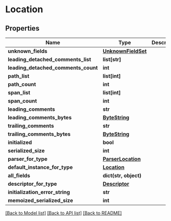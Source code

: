 # Location

## Properties
Name | Type | Description | Notes
------------ | ------------- | ------------- | -------------
**unknown_fields** | [**UnknownFieldSet**](UnknownFieldSet.md) |  | [optional] 
**leading_detached_comments_list** | **list[str]** |  | [optional] 
**leading_detached_comments_count** | **int** |  | [optional] 
**path_list** | **list[int]** |  | [optional] 
**path_count** | **int** |  | [optional] 
**span_list** | **list[int]** |  | [optional] 
**span_count** | **int** |  | [optional] 
**leading_comments** | **str** |  | [optional] 
**leading_comments_bytes** | [**ByteString**](ByteString.md) |  | [optional] 
**trailing_comments** | **str** |  | [optional] 
**trailing_comments_bytes** | [**ByteString**](ByteString.md) |  | [optional] 
**initialized** | **bool** |  | [optional] 
**serialized_size** | **int** |  | [optional] 
**parser_for_type** | [**ParserLocation**](ParserLocation.md) |  | [optional] 
**default_instance_for_type** | [**Location**](Location.md) |  | [optional] 
**all_fields** | **dict(str, object)** |  | [optional] 
**descriptor_for_type** | [**Descriptor**](Descriptor.md) |  | [optional] 
**initialization_error_string** | **str** |  | [optional] 
**memoized_serialized_size** | **int** |  | [optional] 

[[Back to Model list]](../README.md#documentation-for-models) [[Back to API list]](../README.md#documentation-for-api-endpoints) [[Back to README]](../README.md)

